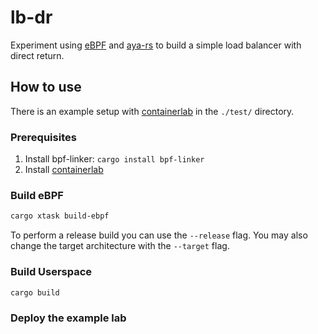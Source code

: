 # lb-dr

Experiment using [eBPF](https://ebpf.io/) and [aya-rs](https://aya-rs.dev/) to build a simple load balancer with direct return.

## How to use

There is an example setup with [containerlab](https://containerlab.dev/) in the `./test/` directory.

### Prerequisites

1. Install bpf-linker: `cargo install bpf-linker`
2. Install [containerlab](https://containerlab.dev/install/)

### Build eBPF

```bash
cargo xtask build-ebpf
```

To perform a release build you can use the `--release` flag.
You may also change the target architecture with the `--target` flag.

### Build Userspace

```bash
cargo build
```

### Deploy the example lab


